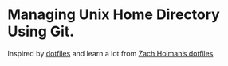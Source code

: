 # Managing Unix Home Directory Using Git.
Inspired by [dotfiles](https://dotfiles.github.io/) and learn a lot from [Zach Holman’s dotfiles](https://github.com/holman/dotfiles). 

